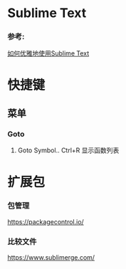 Sublime Text
============



### 参考:

[如何优雅地使用Sublime Text](
https://jeffjade.com/2015/12/15/2015-04-17-toss-sublime-text/)



# 快捷键

## 菜单
### Goto

1. Goto Symbol.. Ctrl+R 显示函数列表


# 扩展包

### 包管理

https://packagecontrol.io/

### 比较文件

https://www.sublimerge.com/
